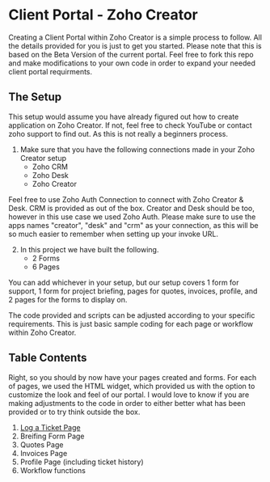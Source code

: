 # Client Portal - Zoho Creator
Creating a Client Portal within Zoho Creator is a simple process to follow. All the details provided for you is just to get you started.
Please note that this is based on the Beta Version of the current portal. Feel free to fork this repo and make modifications to your own code in order to expand your needed client portal requirments. 

## The Setup

This setup would assume you have already figured out how to create application on Zoho Creator. If not, feel free to check YouTube or contact zoho support to find out. As this is not really a beginners process.

1. Make sure that you have the following connections made in your Zoho Creator setup
   - Zoho CRM
   - Zoho Desk
   - Zoho Creator
  
Feel free to use Zoho Auth Connection to connect with Zoho Creator & Desk. CRM is provided as out of the box. Creator and Desk should be too, however in this use case we used Zoho Auth.
Please make sure to use the apps names "creator", "desk" and "crm" as your connection, as this will be so much easier to remember when setting up your invoke URL.

2. In this project we have built the following.
     - 2 Forms
     - 6 Pages
  
You can add whichever in your setup, but our setup covers 1 form for support, 1 form for project briefing, pages for quotes, invoices, profile, and 2 pages for the forms to display on.

The code provided and scripts can be adjusted according to your specific requirements. This is just basic sample coding for each page or workflow within Zoho Creator.

## Table Contents

Right, so you should by now have your pages created and forms. For each of pages, we used the HTML widget, which provided us with the option to customize the look and feel of our portal. I would love to know if you are making adjustments to the code in order to either better what has been provided or to try think outside the box.

1. [Log a Ticket Page](/samples/log-a-ticket-page.md)
2. Breifing Form Page
3. Quotes Page
4. Invoices Page
5. Profile Page (including ticket history)
6. Workflow functions

